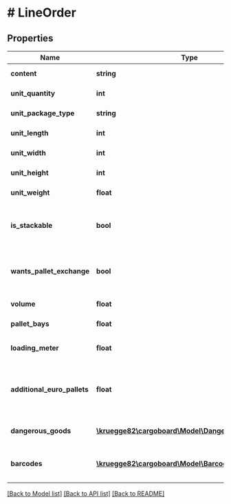 # # LineOrder

## Properties

Name | Type | Description | Notes
------------ | ------------- | ------------- | -------------
**content** | **string** | Content for the line. |
**unit_quantity** | **int** | Quantity for the line. |
**unit_package_type** | **string** | PackageType for the line. |
**unit_length** | **int** | Length for the line. |
**unit_width** | **int** | Width for the line. |
**unit_height** | **int** | Height for the line. |
**unit_weight** | **float** | Weight for the line. |
**is_stackable** | **bool** | If set to true, packages are loadable and stackable. | [optional] [default to false]
**wants_pallet_exchange** | **bool** | If set to true, pallets exchange is required for a line. | [optional] [default to false]
**volume** | **float** | Volume for the line. | [optional]
**pallet_bays** | **float** | Pallet bays for the line. | [optional]
**loading_meter** | **float** | Loading meter for the line. | [optional]
**additional_euro_pallets** | **float** | Additional euro Pallets for the line (e.g. as top or side protection). | [optional]
**dangerous_goods** | [**\kruegge82\cargoboard\Model\DangerousGoodOrder[]**](DangerousGoodOrder.md) | Dangerous Goods for an order line. | [optional]
**barcodes** | [**\kruegge82\cargoboard\Model\Barcode[]**](Barcode.md) | Barcodes - one per every unit in line. | [optional]

[[Back to Model list]](../../README.md#models) [[Back to API list]](../../README.md#endpoints) [[Back to README]](../../README.md)
